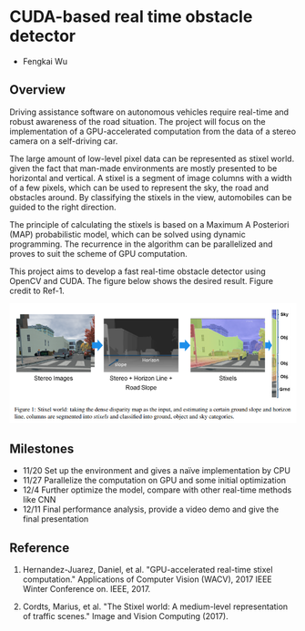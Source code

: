 # CUDA-based real time obstacle detector
* Fengkai Wu

## Overview
Driving assistance software on autonomous vehicles require real-time and robust awareness of the road situation. The project will focus on the implementation of a GPU-accelerated computation from the data of a stereo camera on a self-driving car.

The large amount of low-level pixel data can be represented as stixel world. given the fact that man-made environments are mostly presented to be horizontal and vertical. A stixel is a segment of image columns with a width of a few pixels, which can be used to represent the sky, the road and obstacles around. By classifying the stixels in the view, automobiles can be guided to the right direction.

The principle of calculating the stixels is based on a Maximum A Posteriori (MAP) probabilistic model, which can be solved using dynamic programming. The recurrence in the algorithm can be parallelized and proves to suit the scheme of GPU computation. 

This project aims to develop a fast real-time obstacle detector using OpenCV and CUDA. The figure below shows the desired result. Figure credit to Ref-1.

[![](https://github.com/wufk/CUDA-based-real-time-obstacle-detector/blob/master/img/stixels.png)]()

## Milestones
* 11/20 Set up the environment and gives a naïve implementation by CPU
* 11/27 Parallelize the computation on GPU and some initial optimization
* 12/4  Further optimize the model, compare with other real-time methods like CNN
* 12/11 Final performance analysis, provide a video demo and give the final presentation

## Reference
1. Hernandez-Juarez, Daniel, et al. "GPU-accelerated real-time stixel computation." Applications of Computer Vision (WACV), 2017 IEEE Winter Conference on. IEEE, 2017.

2. Cordts, Marius, et al. "The Stixel world: A medium-level representation of traffic scenes." Image and Vision Computing (2017).
